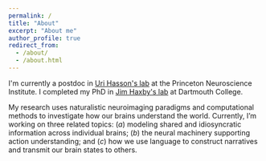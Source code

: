 ```yaml
---
permalink: /
title: "About"
excerpt: "About me"
author_profile: true
redirect_from: 
  - /about/
  - /about.html
---
```


I'm currently a postdoc in [Uri Hasson's lab](https://www.hassonlab.com/) at
the Princeton Neuroscience Institute. I completed my PhD in [Jim Haxby's lab](http://haxbylab.dartmouth.edu/) at Dartmouth College.

My research uses naturalistic neuroimaging paradigms and computational methods to investigate how our brains understand the world. Currently, I’m working on three related topics: (_a_) modeling shared and idiosyncratic information across individual brains; (_b_) the neural machinery supporting action understanding; and (_c_) how we use language to construct narratives and transmit our brain states to others.

